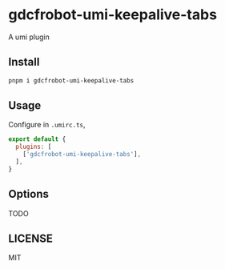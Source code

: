 # gdcfrobot-umi-keepalive-tabs

A umi plugin

## Install

```bash
pnpm i gdcfrobot-umi-keepalive-tabs
```

## Usage

Configure in `.umirc.ts`,

```js
export default {
  plugins: [
    ['gdcfrobot-umi-keepalive-tabs'],
  ],
}
```

## Options

TODO

## LICENSE

MIT
